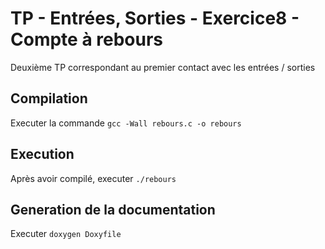 # TP - Entrées, Sorties - Exercice8 - Compte à rebours

Deuxième TP correspondant au premier contact avec les entrées / sorties

## Compilation

Executer la commande `gcc -Wall rebours.c -o rebours`

## Execution

Après avoir compilé, executer `./rebours`

## Generation de la documentation

Executer `doxygen Doxyfile`
